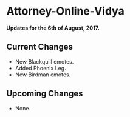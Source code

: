 # Attorney-Online-Vidya
__Updates for the 6th of August, 2017.__

## Current Changes
* New Blackquill emotes.
* Added Phoenix Leg.
* New Birdman emotes.

## Upcoming Changes
* None.

